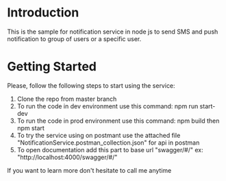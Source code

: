 # Introduction 
This is the sample for notification service in node js to send SMS and push notification to group of users or a specific user.

# Getting Started
Please, follow the following steps to start using the service:
1.	Clone the repo from master branch
2.	To run the code in dev environment use this command: npm run start-dev
3.	To run the code in prod environment use this command: npm build then npm start
4.	To try the service using on postmant use the attached file "NotificationService.postman_collection.json" for api in postman
5.  To open documentation add this part to base url "swagger/#/" ex: "http://localhost:4000/swagger/#/"

If you want to learn more don't hesitate to call me anytime

